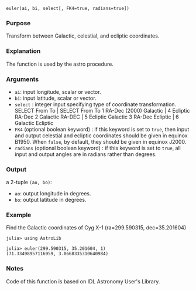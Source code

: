 ```
euler(ai, bi, select[, FK4=true, radians=true])
```

### Purpose

Transform between Galactic, celestial, and ecliptic coordinates.

### Explanation

The function is used by the astro procedure.

### Arguments

  * `ai`: input longitude, scalar or vector.
  * `bi`: input latitude, scalar or vector.
  * `select` : integer input specifying type of coordinate transformation. SELECT   From          To     | SELECT   From       To    1   RA-Dec (2000) Galactic |   4    Ecliptic   RA-Dec    2   Galactic      RA-DEC   |   5    Ecliptic   Galactic    3   RA-Dec        Ecliptic |   6    Galactic   Ecliptic
  * `FK4` (optional boolean keyword) : if this keyword is set to `true`, then input and output celestial and ecliptic coordinates should be given in equinox B1950. When `false`, by default, they should be given in equinox J2000.
  * `radians` (optional boolean keyword) : if this keyword is set to `true`, all input and output angles are in radians rather than degrees.

### Output

a 2-tuple `(ao, bo)`:

  * `ao`: output longitude in degrees.
  * `bo`: output latitude in degrees.

### Example

Find the Galactic coordinates of Cyg X-1 (ra=299.590315, dec=35.201604)

```jldoctest
julia> using AstroLib

julia> euler(299.590315, 35.201604, 1)
(71.33498957116959, 3.0668335310640984)
```

### Notes

Code of this function is based on IDL Astronomy User's Library.
